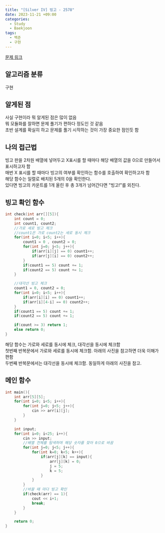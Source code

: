 ```yaml
---
title: "[Silver IV] 빙고 - 2578"
date: 2023-11-21 +09:00
categories:
  - Study
  - Baekjoon
tags:
  - 백준
  - 구현
---
```

[문제 링크](https://www.acmicpc.net/problem/2578)

## 알고리즘 분류
구현

## 알게된 점
사실 구현이라 뭐 알게된 점은 많이 없음  
뭐 모듈화를 잘하면 문제 풀기가 편하다 정도인 것 같음   
초반 설계를 확실히 하고 문제를 풀기 시작하는 것이 가장 중요한 점인듯 함

## 나의 접근법
빙고 판을 2차원 배열에 넣어두고 X표시를 할 때마다 해당 배열의 값을 0으로 만들어서 표시하고자 함    
매번 X 표시를 할 때마다 빙고의 여부를 확인하는 함수를 호출하여 확인하고자 함   
해당 함수는 일렬로 배치된 5개의 0을 확인한다.   
있다면 빙고의 카운트를 1개 올린 후 총 3개가 넘어간다면 "빙고!"를 외친다.

## 빙고 확인 함수
```c++
int check(int arr[][5]){
    int count = 0;
    int count1, count2;
    //가로 세로 빙고 체크
    //count1은 가로 count2는 세로 동시 체크
    for(int i=0; i<5; i++){
        count1 = 0 , count2 = 0;
        for(int j=0; j<5; j++){
            if(arr[i][j] == 0) count1++;
            if(arr[j][i] == 0) count2++;
        }
        if(count1 == 5) count += 1;
        if(count2 == 5) count += 1;
    }

    //대각선 빙고 체크
    count1 = 0, count2 = 0;
    for(int i=0; i<5; i++){
        if(arr[i][i] == 0) count1++;
        if(arr[i][4-i] == 0) count2++;
    }
    if(count1 == 5) count += 1;
    if(count2 == 5) count += 1;

    if(count >= 3) return 1;
    else return 0;
}
```
해당 함수는 가로와 세로를 동시에 체크, 대각선을 동시에 체크함   
첫번째 반복문에서 가로와 세로를 동시에 체크함. 아래의 사진을 참고하면 더욱 이해가 편함   
두번째 반복문에서는 대각선을 동시에 체크함. 동일하게 아래의 사진을 참고.

## 메인 함수
```c++
int main(){
    int arr[5][5];
    for(int i=0; i<5; i++){
        for(int j=0; j<5; j++){
            cin >> arr[i][j];
        }
    }

    int input;
    for(int i=0; i<25; i++){
        cin >> input;
        //배열 전체를 탐색하며 해당 숫자를 찾아 0으로 바꿈
        for(int j=0; j<5; j++){
            for(int k=0; k<5; k++){
                if(arr[j][k] == input){
                    arr[j][k] = 0;
                    j = 5;
                    k = 5;
                }
            }
        }
        //바꿀 때 마다 빙고 확인
        if(check(arr) == 1){
            cout << i+1;
            break; 
        }
    }

    return 0;
}
```
